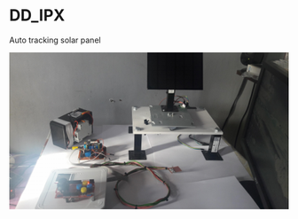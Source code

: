 # DD_IPX

Auto tracking solar panel


![alt](https://github.com/scorpionipx/DD_IPX/blob/develop/licenta/imagini/poze_proiect/31495855_1889883114377418_2740421393794465792_n.jpg?raw=true)

